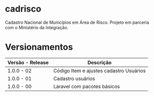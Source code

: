 # cadrisco
Cadastro Nacional de Municípios em Área de Risco. Projeto em parceria com o Ministério da Integração.

# Versionamentos

| Versão - Release  | Descrição |
| --- | --- |
| 1.0.0 - 02 | Código Item e ajustes cadastro Usuários  |
| 1.0.0 - 01 | Cadastro usuários  |
| 1.0.0 - 00 | Laravel com pacotes básicos  |